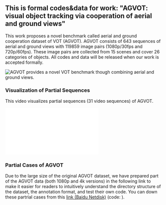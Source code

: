 ## This is formal codes&data for work: "AGVOT: visual object tracking via cooperation of aerial and ground views"

This work proposes a novel benchmark called aerial and ground cooperation dataset of VOT (AGVOT). AGVOT consists of 643 sequences of aerial and ground views with 119859 image pairs (1080p/30fps and 720p/60fps). These image pairs are collected from 15 scenes and cover 26 categories of objects. All codes and data will be released when our work is accepted formally.

![AGVOT provides a novel VOT benchmark though combining aerial and ground views.](https://github.com/user-attachments/assets/09c651ac-4849-4002-bd8b-1429057fe88d)

### Visualization of Partial Sequences
This video visualizes partial sequences (31 video sequences) of AGVOT.

<iframe src="//player.bilibili.com/player.html?isOutside=true&aid=113858442168642&bvid=BV1gpw1ekEMx&cid=27969719370&p=1" scrolling="no" border="0" frameborder="no" framespacing="0" allowfullscreen="true"></iframe>

### Partial Cases of AGVOT
Due to the large size of the original AGVOT dataset, we have prepared part of the AGVOT data (both 1080p and 4k versions) in the following link to make it easier for readers to intuitively understand the directory structure of the dataset, the annotation format, and test their own code. You can down these partrial cases from this [link (Baidu Netdisk)](https://pan.baidu.com/s/1gWPjd_5FGqAqT1g9lX4zIA) (code: ).
